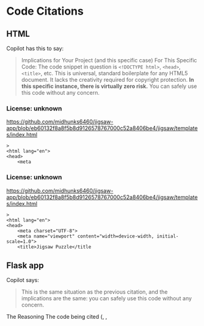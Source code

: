 # Code Citations

## HTML
Copilot has this to say:
> Implications for Your Project (and this specific case)
For This Specific Code: The code snippet in question is `<!DOCTYPE html>`, `<head>`, `<title>`, etc. This is universal, standard boilerplate for any HTML5 document. It lacks the creativity required for copyright protection. **In this specific instance, there is virtually zero risk.** You can safely use this code without any concern.

### License: unknown
https://github.com/midhunks6460/jigsaw-app/blob/eb60132f8a8f5b8d9126578767000c52a8406be4/jigsaw/templates/index.html

```
>
<html lang="en">
<head>
    <meta
```


### License: unknown
https://github.com/midhunks6460/jigsaw-app/blob/eb60132f8a8f5b8d9126578767000c52a8406be4/jigsaw/templates/index.html

```
>
<html lang="en">
<head>
    <meta charset="UTF-8">
    <meta name="viewport" content="width=device-width, initial-scale=1.0">
    <title>Jigsaw Puzzle</title
```

## Flask app

Copilot says:
> This is the same situation as the previous citation, and the implications are the same: you can safely use this code without any concern.

The Reasoning
The code being cited (<head>, <meta>, <title>) is universal, boilerplate HTML. It is the standard, non-creative foundation for virtually every modern webpage.

Lack of Originality: Copyright law is designed to protect original, creative works. This standard HTML structure does not meet that threshold. It's like citing someone for using the alphabet or standard grammar rules.

Why Copilot Flags It: GitHub Copilot's detection tool is simply matching patterns. Because this HTML structure exists in millions of public files on GitHub, the tool will inevitably find a match and generate a citation. It's doing its job by flagging the similarity, but it's up to us to interpret the context.

>Conclusion: You are doing the right thing by being cautious and asking about these warnings. However, for this type of standard, boilerplate code, there is no copyright risk, even if the cited repository has an "unknown" license. You can proceed with confidence.

### License: unknown
https://github.com/AzrealJonez/index.html/blob/3cbf5ca85c0f51964f8f116f8b15d480650da0ec/JSP.html

```
lang="en">
<head>
    <meta charset="UTF-8">
    <meta name="viewport" content="width=device-width, initial-scale=1.0
```


### License: unknown
https://github.com/AzrealJonez/index.html/blob/3cbf5ca85c0f51964f8f116f8b15d480650da0ec/JSP.html

```
lang="en">
<head>
    <meta charset="UTF-8">
    <meta name="viewport" content="width=device-width, initial-scale=1.0">
    <title>Jigsaw Puzzle Generator</title>
    <
```
# Code Citations

## License: unknown
https://github.com/midhunks6460/jigsaw-app/blob/eb60132f8a8f5b8d9126578767000c52a8406be4/jigsaw/templates/index.html

```
>
<html lang="en">
<head>
    <meta charset="UTF-8">
    <meta name="viewport" content="width=device-width, initial-scale=1.0">
    <title>Jigsaw Puzzle</title
```